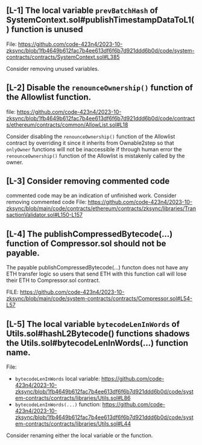 ## [L-1] The local variable `prevBatchHash` of SystemContext.sol#publishTimestampDataToL1() function is unused

File: https://github.com/code-423n4/2023-10-zksync/blob/1fb4649b612fac7b4ee613df6f6b7d921ddd6b0d/code/system-contracts/contracts/SystemContext.sol#L385

Consider removing unused variables.

## [L-2] Disable the `renounceOwnership()` function of the Allowlist function.
file: https://github.com/code-423n4/2023-10-zksync/blob/1fb4649b612fac7b4ee613df6f6b7d921ddd6b0d/code/contracts/ethereum/contracts/common/AllowList.sol#L18

Consider disabling the `renounceOwnership()` function of the Allowlist contract by overriding it since it inherits from Ownable2step so that `onlyOwner` functions will not be inaccessible if through human error the `renounceOwnership()` function of the Allowlist is mistakenly called by the owner.

## [L-3] Consider removing commented code
commented code may be an indication of unfinished work. Consider removing commented code
File: https://github.com/code-423n4/2023-10-zksync/blob/main/code/contracts/ethereum/contracts/zksync/libraries/TransactionValidator.sol#L150-L157

## [L-4] The publishCompressedBytecode(...) function of Compressor.sol should not be payable. 
The payable publishCompressedBytecode(...) functon does not have any ETH transfer logic so users that send ETH with this function call will lose their ETH to Compressor.sol contract.

FILE: https://github.com/code-423n4/2023-10-zksync/blob/main/code/system-contracts/contracts/Compressor.sol#L54-L57

## [L-5] The local variable `bytecodeLenInWords` of Utils.sol#hashL2Bytecode() functions shadows the Utils.sol#bytecodeLenInWords(...) function name.
File: 
- `bytecodeLenInWords` local variable:  https://github.com/code-423n4/2023-10-zksync/blob/1fb4649b612fac7b4ee613df6f6b7d921ddd6b0d/code/system-contracts/contracts/libraries/Utils.sol#L86
- `bytecodeLenInWords(...)` function: https://github.com/code-423n4/2023-10-zksync/blob/1fb4649b612fac7b4ee613df6f6b7d921ddd6b0d/code/system-contracts/contracts/libraries/Utils.sol#L44

Consider renaming either the local variable or the function.



